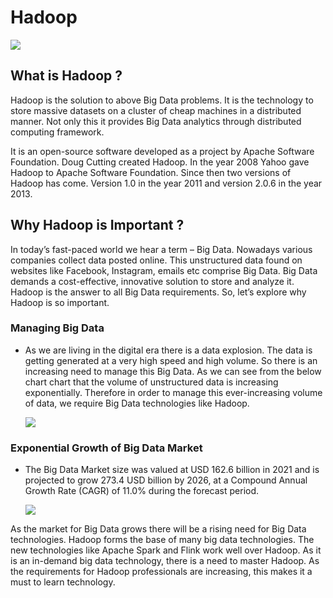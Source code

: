 # Hadoop

![](https://upload.wikimedia.org/wikipedia/commons/thumb/0/0e/Hadoop_logo.svg/1280px-Hadoop_logo.svg.png)


## What is Hadoop ?

Hadoop is the solution to above Big Data problems. It is the technology to store massive datasets on a cluster of cheap machines in a distributed manner. Not only this it provides Big Data analytics through distributed computing framework.

It is an open-source software developed as a project by Apache Software Foundation. Doug Cutting created Hadoop. In the year 2008 Yahoo gave Hadoop to Apache Software Foundation. Since then two versions of Hadoop has come. Version 1.0 in the year 2011 and version 2.0.6 in the year 2013. 


## Why Hadoop is Important ?

In today’s fast-paced world we hear a term – Big Data. Nowadays various companies collect data posted online. This unstructured data found on websites like Facebook, Instagram, emails etc comprise Big Data. Big Data demands a cost-effective, innovative solution to store and analyze it. Hadoop is the answer to all Big Data requirements. So, let’s explore why Hadoop is so important. 

### Managing Big Data 
- As we are living in the digital era there is a data explosion. The data is getting generated at a very high speed and high volume. So there is an increasing need to manage this Big Data. As we can see from the below chart chart that the volume of unstructured data is increasing exponentially. Therefore in order to manage this ever-increasing volume of data, we require Big Data technologies like Hadoop.
 
 
     ![](https://www.datanami.com/wp-content/uploads/2022/01/DataSphere.png)
 
### Exponential Growth of Big Data Market 
- The Big Data Market size was valued at USD 162.6 billion in 2021 and is projected to grow 273.4 USD billion by 2026, at a Compound Annual Growth Rate (CAGR) of 11.0% during the forecast period.
    
     ![](https://www.marketsandmarkets.com/Images/big-data-market.jpg)
     
As the market for Big Data grows there will be a rising need for Big Data technologies. Hadoop forms the base of many big data technologies. The new technologies like Apache Spark and Flink work well over Hadoop. As it is an in-demand big data technology, there is a need to master Hadoop. As the requirements for Hadoop professionals are increasing, this makes it a must to learn technology.
